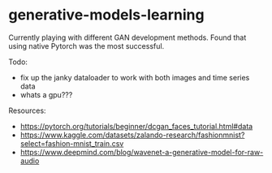 # generative-models-learning

Currently playing with different GAN development methods. Found that using native Pytorch was the most successful.

Todo:
- fix up the janky dataloader to work with both images and time series data
- whats a gpu???

Resources:
- https://pytorch.org/tutorials/beginner/dcgan_faces_tutorial.html#data
- https://www.kaggle.com/datasets/zalando-research/fashionmnist?select=fashion-mnist_train.csv
- https://www.deepmind.com/blog/wavenet-a-generative-model-for-raw-audio
